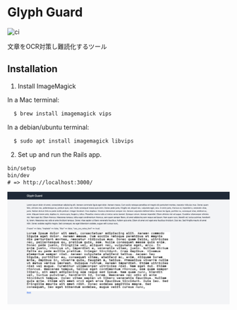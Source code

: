 # Glyph Guard

![ci](https://github.com/geeknees/glyph_guard/actions/workflows/ci.yml/badge.svg)

文章をOCR対策し難読化するツール

## Installation

1. Install ImageMagick

In a Mac terminal:

```sh
  $ brew install imagemagick vips
  ```

 In a debian/ubuntu terminal:

```sh
  $ sudo apt install imagemagick libvips
  ```

2. Set up and run the Rails app.

```
bin/setup
bin/dev
# => http://localhost:3000/
```

![](doc/Screenshot.png)
